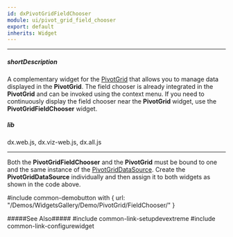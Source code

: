 ```yaml
---
id: dxPivotGridFieldChooser
module: ui/pivot_grid_field_chooser
export: default
inherits: Widget
---
```

---
##### shortDescription
A complementary widget for the [PivotGrid](/api-reference/10%20UI%20Widgets/dxPivotGrid/dxPivotGrid.md '/Documentation/ApiReference/UI_Widgets/dxPivotGrid/') that allows you to manage data displayed in the **PivotGrid**. The field chooser is already integrated in the **PivotGrid** and can be invoked using the context menu. If you need to continuously display the field chooser near the **PivotGrid** widget, use the **PivotGridFieldChooser** widget.

##### lib
dx.web.js, dx.viz-web.js, dx.all.js

---
Both the **PivotGridFieldChooser** and the **PivotGrid** must be bound to one and the same instance of the [PivotGridDataSource](/api-reference/30%20Data%20Layer/PivotGridDataSource/PivotGridDataSource.md '/Documentation/ApiReference/Data_Layer/PivotGridDataSource/'). Create the **PivotGridDataSource** individually and then assign it to both widgets as shown in the code above.

#include common-demobutton with {
    url: "/Demos/WidgetsGallery/Demo/PivotGrid/FieldChooser/"
}

#####See Also#####
#include common-link-setupdevextreme
#include common-link-configurewidget